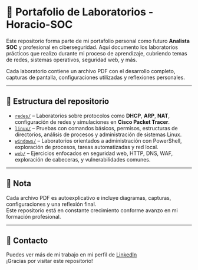 # 🧠 Portafolio de Laboratorios - Horacio-SOC

Este repositorio forma parte de mi portafolio personal como futuro **Analista SOC** y profesional en ciberseguridad. Aquí documento los laboratorios prácticos que realizo durante mi proceso de aprendizaje, cubriendo temas de redes, sistemas operativos, seguridad web, y más.

Cada laboratorio contiene un archivo PDF con el desarrollo completo, capturas de pantalla, configuraciones utilizadas y reflexiones personales.

---

## 📂 Estructura del repositorio

- [`redes/`](./redes) – Laboratorios sobre protocolos como **DHCP**, **ARP**, **NAT**, configuración de redes y simulaciones en **Cisco Packet Tracer**.
- [`linux/`](./linux) – Pruebas con comandos básicos, permisos, estructuras de directorios, análisis de procesos y administración de sistemas Linux.
- [`windows/`](./windows) – Laboratorios orientados a administración con PowerShell, exploración de procesos, tareas automatizadas y red local.
- [`web/`](./web) – Ejercicios enfocados en seguridad web, HTTP, DNS, WAF, exploración de cabeceras, y vulnerabilidades comunes.

---

## 📌 Nota

Cada archivo PDF es autoexplicativo e incluye diagramas, capturas, configuraciones y una reflexión final.  
Este repositorio está en constante crecimiento conforme avanzo en mi formación profesional.

---

## 🤝 Contacto

Puedes ver más de mi trabajo en mi perfil de [LinkedIn](https://www.linkedin.com/in/tu-perfil)  
¡Gracias por visitar este repositorio!
